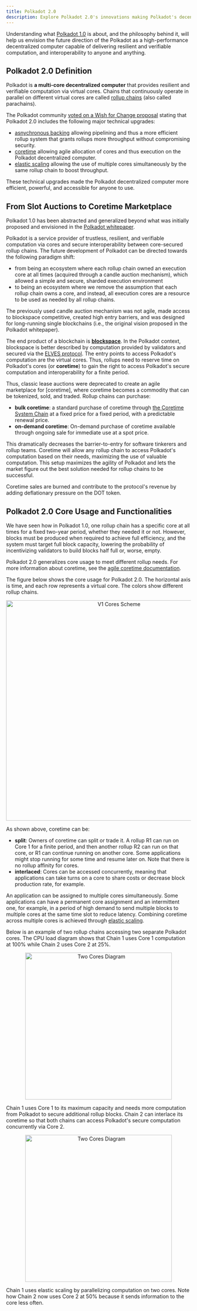```yaml
---
title: Polkadot 2.0
description: Explore Polkadot 2.0's innovations making Polkadot's decentralized computer more accessible and efficient.
---
```


Understanding what [Polkadot 1.0](./polkadot-v1.md) is about, and the philosophy behind it, will help
us envision the future direction of the Polkadot as a high-performance decentralized computer capable of delivering resilient and verifiable computation, and interoperability to anyone and anything.
  
## Polkadot 2.0 Definition

Polkadot is **a multi-core decentralized computer** that provides resilient and verifiable computation via virtual cores. Chains that continuously operate in parallel on different virtual cores are called [rollup chains](../learn/learn-parachains.md) (also called parachains).

The Polkadot community [voted on a Wish for Change proposal](https://polkadot.polkassembly.io/referenda/747) stating that Polkadot 2.0 includes the following major technical upgrades:

- [asnychronous backing](../learn/learn-async-backing.md) allowing pipelining and thus a more efficient rollup system that grants rollups more throughput without compromising security.
- [coretime](../learn/learn-agile-coretime.md) allowing agile allocation of cores and thus execution on the Polkadot decentralized computer.
- [elastic scaling](../learn/learn-elastic-scaling.md) allowing the use of multiple cores simultaneously by the same rollup chain to boost throughput.

These technical upgrades made the Polkadot decentralized computer more efficient, powerful, and accessible for anyone to use.

## From Slot Auctions to Coretime Marketplace

Polkadot 1.0 has been abstracted and generalized beyond what was initially proposed and envisioned in the [Polkadot whitepaper](https://polkadot.network/whitepaper/).

Polkadot is a service provider of trustless, resilient, and verifiable computation via cores and secure interoperability between core-secured rollup chains. The future development of Polkadot can be directed towards the following paradigm shift:

- from being an ecosystem where each rollup chain owned an execution core at all times
  (acquired through a candle auction mechanism), which allowed a simple and secure, sharded execution environment
- to being an ecosystem where we remove the assumption that each rollup chain
  owns a core, and instead, all execution cores are a resource to be used as needed by all rollup chains.

The previously used candle auction mechanism was not agile, made access to blockspace competitive, created high entry barriers, and was designed for long-running single blockchains (i.e., the original vision proposed in the Polkadot whitepaper).

The end product of a blockchain is [**blockspace**](./polkadot-v1.md#polkadots-blockspace). In the Polkadot context, blockspace is better described by computation provided by validators and secured via the [ELVES protocol](../learn/learn-parachains-protocol.md).
The entry points to access Polkadot's computation are the virtual cores. Thus, rollups need to reserve time on Polkadot's cores (or **coretime**) to gain the right to access Polkadot's secure computation and interoperability for a finite period.

Thus, classic lease auctions were deprecated to create an agile marketplace for [coretime], where coretime becomes a commodity that can be tokenized, sold, and traded. Rollup chains can purchase:

- **bulk coretime**: a standard purchase of coretime through [the Coretime System Chain](../learn/learn-system-chains.md#existing-system-chains) at a fixed
price for a fixed period, with a predictable renewal price.
- **on-demand coretime**: On-demand purchase of coretime available through ongoing sale for immediate use at a spot price.

This dramatically decreases the barrier-to-entry for software tinkerers and rollup teams. Coretime will allow any rollup chain to access Polkadot's computation based on their needs, maximizing the use of valuable computation. This setup
maximizes the agility of Polkadot and lets the market figure out the best solution needed for rollup chains to be successful.

Coretime sales are burned and contribute to the protocol's revenue by adding deflationary pressure on the DOT token.

## Polkadot 2.0 Core Usage and Functionalities

We have seen how in Polkadot 1.0, one rollup chain has a specific core at all times for a fixed two-year period, whether they needed it or not. However, blocks must be produced when required to achieve full efficiency, and the system must target full block capacity, lowering the probability of incentivizing validators to build blocks half full or, worse, empty.

Polkadot 2.0 generalizes core usage to meet different rollup needs. For more information about coretime, see the [agile coretime documentation](../learn/learn-agile-coretime.md).

The figure below shows the core usage for Polkadot 2.0. The horizontal axis is time, and each row represents a virtual core. The colors show different rollup chains.

<div align="center"> <img src="../../assets/polkadot-v2-cores.png" style="width:600px;" alt="V1 Cores Scheme"> </div>

As shown above, coretime can be:

- **split**: Owners of coretime can split or trade it. A rollup R1 can run on Core 1 for a finite period, and then another rollup R2 can run on that core, or R1 can continue running on another core. Some applications might stop running for some time and resume later on. Note that there is no rollup affinity for cores.
- **interlaced**: Cores can be accessed concurrently, meaning that applications can take turns on a core to share costs or decrease block production rate, for example.

An application can be assigned to multiple cores simultaneously. Some applications can have a
permanent core assignment and an intermittent one, for example, in a period of high demand to send
multiple blocks to multiple cores at the same time slot to reduce latency. Combining coretime across multiple cores is achieved through [elastic scaling](../learn/learn-elastic-scaling.md).

Below is an example of two rollup chains accessing two separate Polkadot cores. The CPU load diagram shows that Chain 1 uses Core 1 computation at 100% while Chain 2 uses Core 2 at 25%.

<div align="center"> <img src="../../assets/one-core-full.png" style="width:400px;" alt="Two Cores Diagram"> </div>

Chain 1 uses Core 1 to its maximum capacity and needs more computation from Polkadot to secure additional rollup blocks. Chain 2 can interlace its coretime so that both chains can access Polkadot's secure computation concurrently via Core 2.

<div align="center"> <img src="../../assets/two-cores-elastic-scaling.png" style="width:400px;" alt="Two Cores Diagram"> </div>

Chain 1 uses elastic scaling by parallelizing computation on two cores. Note how Chain 2 now uses Core 2 at 50% because it sends information to the core less often.




